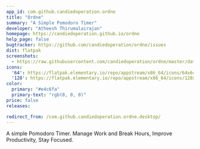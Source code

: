 ```yaml
---
app_id: com.github.candiedoperation.ordne
title: "Ordne"
summary: "A Simple Pomodoro Timer"
developer: "Atheesh Thirumalairajan"
homepage: https://candiedoperation.github.io/ordne
help_page: false
bugtracker: https://github.com/candiedoperation/ordne/issues
dist: flatpak
screenshots:
  - https://raw.githubusercontent.com/candiedoperation/ordne/master/data/screenshots/ordne-light-1.png
icons:
  '64': https://flatpak.elementary.io/repo/appstream/x86_64/icons/64x64/com.github.candiedoperation.ordne.png
  '128': https://flatpak.elementary.io/repo/appstream/x86_64/icons/128x128/com.github.candiedoperation.ordne.png
color:
  primary: "#e4c6fa"
  primary-text: "rgb(0, 0, 0)"
price: false
releases:

redirect_from: /com.github.candiedoperation.ordne.desktop/
---
```


<p>A simple Pomodoro Timer. Manage Work and Break Hours, Improve Productivity, Stay Focused.</p>